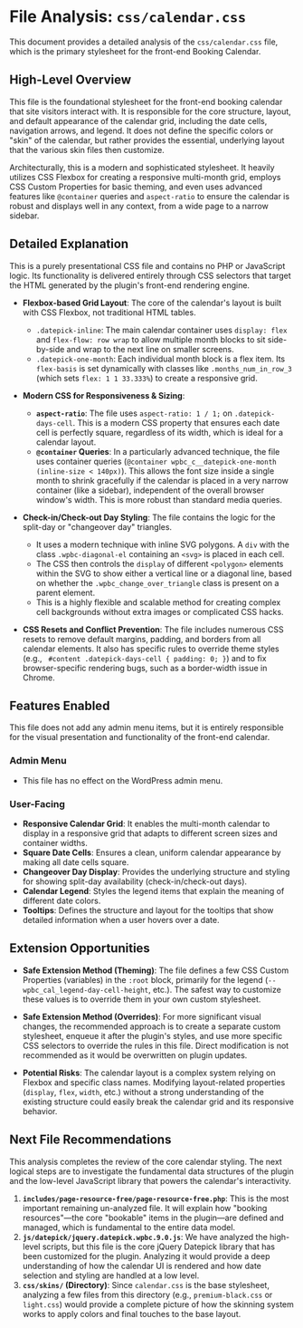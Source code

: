 # File Analysis: `css/calendar.css`

This document provides a detailed analysis of the `css/calendar.css` file, which is the primary stylesheet for the front-end Booking Calendar.

## High-Level Overview

This file is the foundational stylesheet for the front-end booking calendar that site visitors interact with. It is responsible for the core structure, layout, and default appearance of the calendar grid, including the date cells, navigation arrows, and legend. It does not define the specific colors or "skin" of the calendar, but rather provides the essential, underlying layout that the various skin files then customize.

Architecturally, this is a modern and sophisticated stylesheet. It heavily utilizes CSS Flexbox for creating a responsive multi-month grid, employs CSS Custom Properties for basic theming, and even uses advanced features like `@container` queries and `aspect-ratio` to ensure the calendar is robust and displays well in any context, from a wide page to a narrow sidebar.

## Detailed Explanation

This is a purely presentational CSS file and contains no PHP or JavaScript logic. Its functionality is delivered entirely through CSS selectors that target the HTML generated by the plugin's front-end rendering engine.

-   **Flexbox-based Grid Layout**: The core of the calendar's layout is built with CSS Flexbox, not traditional HTML tables. 
    -   `.datepick-inline`: The main calendar container uses `display: flex` and `flex-flow: row wrap` to allow multiple month blocks to sit side-by-side and wrap to the next line on smaller screens.
    -   `.datepick-one-month`: Each individual month block is a flex item. Its `flex-basis` is set dynamically with classes like `.months_num_in_row_3` (which sets `flex: 1 1 33.333%`) to create a responsive grid.

-   **Modern CSS for Responsiveness & Sizing**:
    -   **`aspect-ratio`**: The file uses `aspect-ratio: 1 / 1;` on `.datepick-days-cell`. This is a modern CSS property that ensures each date cell is perfectly square, regardless of its width, which is ideal for a calendar layout.
    -   **`@container` Queries**: In a particularly advanced technique, the file uses container queries (`@container wpbc_c__datepick-one-month (inline-size < 140px)`). This allows the font size inside a single month to shrink gracefully if the calendar is placed in a very narrow container (like a sidebar), independent of the overall browser window's width. This is more robust than standard media queries.

-   **Check-in/Check-out Day Styling**: The file contains the logic for the split-day or "changeover day" triangles.
    -   It uses a modern technique with inline SVG polygons. A `div` with the class `.wpbc-diagonal-el` containing an `<svg>` is placed in each cell.
    -   The CSS then controls the `display` of different `<polygon>` elements within the SVG to show either a vertical line or a diagonal line, based on whether the `.wpbc_change_over_triangle` class is present on a parent element.
    -   This is a highly flexible and scalable method for creating complex cell backgrounds without extra images or complicated CSS hacks.

-   **CSS Resets and Conflict Prevention**: The file includes numerous CSS resets to remove default margins, padding, and borders from all calendar elements. It also has specific rules to override theme styles (e.g., ` #content .datepick-days-cell { padding: 0; }`) and to fix browser-specific rendering bugs, such as a border-width issue in Chrome.

## Features Enabled

This file does not add any admin menu items, but it is entirely responsible for the visual presentation and functionality of the front-end calendar.

### Admin Menu

-   This file has no effect on the WordPress admin menu.

### User-Facing

-   **Responsive Calendar Grid**: It enables the multi-month calendar to display in a responsive grid that adapts to different screen sizes and container widths.
-   **Square Date Cells**: Ensures a clean, uniform calendar appearance by making all date cells square.
-   **Changeover Day Display**: Provides the underlying structure and styling for showing split-day availability (check-in/check-out days).
-   **Calendar Legend**: Styles the legend items that explain the meaning of different date colors.
-   **Tooltips**: Defines the structure and layout for the tooltips that show detailed information when a user hovers over a date.

## Extension Opportunities

-   **Safe Extension Method (Theming)**: The file defines a few CSS Custom Properties (variables) in the `:root` block, primarily for the legend (`--wpbc_cal_legend-day-cell-height`, etc.). The safest way to customize these values is to override them in your own custom stylesheet.

-   **Safe Extension Method (Overrides)**: For more significant visual changes, the recommended approach is to create a separate custom stylesheet, enqueue it after the plugin's styles, and use more specific CSS selectors to override the rules in this file. Direct modification is not recommended as it would be overwritten on plugin updates.

-   **Potential Risks**: The calendar layout is a complex system relying on Flexbox and specific class names. Modifying layout-related properties (`display`, `flex`, `width`, etc.) without a strong understanding of the existing structure could easily break the calendar grid and its responsive behavior.

## Next File Recommendations

This analysis completes the review of the core calendar styling. The next logical steps are to investigate the fundamental data structures of the plugin and the low-level JavaScript library that powers the calendar's interactivity.

1.  **`includes/page-resource-free/page-resource-free.php`**: This is the most important remaining un-analyzed file. It will explain how "booking resources"—the core "bookable" items in the plugin—are defined and managed, which is fundamental to the entire data model.
2.  **`js/datepick/jquery.datepick.wpbc.9.0.js`**: We have analyzed the high-level scripts, but this file is the core jQuery Datepick library that has been customized for the plugin. Analyzing it would provide a deep understanding of how the calendar UI is rendered and how date selection and styling are handled at a low level.
3.  **`css/skins/` (Directory)**: Since `calendar.css` is the base stylesheet, analyzing a few files from this directory (e.g., `premium-black.css` or `light.css`) would provide a complete picture of how the skinning system works to apply colors and final touches to the base layout.
